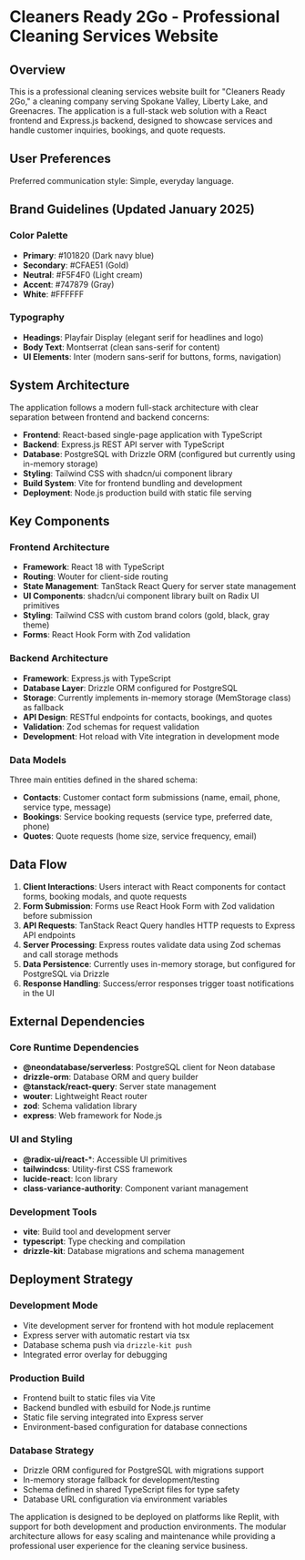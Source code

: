 # Cleaners Ready 2Go - Professional Cleaning Services Website

## Overview

This is a professional cleaning services website built for "Cleaners Ready 2Go," a cleaning company serving Spokane Valley, Liberty Lake, and Greenacres. The application is a full-stack web solution with a React frontend and Express.js backend, designed to showcase services and handle customer inquiries, bookings, and quote requests.

## User Preferences

Preferred communication style: Simple, everyday language.

## Brand Guidelines (Updated January 2025)

### Color Palette
- **Primary**: #101820 (Dark navy blue)
- **Secondary**: #CFAE51 (Gold)
- **Neutral**: #F5F4F0 (Light cream)
- **Accent**: #747879 (Gray)
- **White**: #FFFFFF

### Typography
- **Headings**: Playfair Display (elegant serif for headlines and logo)
- **Body Text**: Montserrat (clean sans-serif for content)
- **UI Elements**: Inter (modern sans-serif for buttons, forms, navigation)

## System Architecture

The application follows a modern full-stack architecture with clear separation between frontend and backend concerns:

- **Frontend**: React-based single-page application with TypeScript
- **Backend**: Express.js REST API server with TypeScript
- **Database**: PostgreSQL with Drizzle ORM (configured but currently using in-memory storage)
- **Styling**: Tailwind CSS with shadcn/ui component library
- **Build System**: Vite for frontend bundling and development
- **Deployment**: Node.js production build with static file serving

## Key Components

### Frontend Architecture
- **Framework**: React 18 with TypeScript
- **Routing**: Wouter for client-side routing
- **State Management**: TanStack React Query for server state management
- **UI Components**: shadcn/ui component library built on Radix UI primitives
- **Styling**: Tailwind CSS with custom brand colors (gold, black, gray theme)
- **Forms**: React Hook Form with Zod validation

### Backend Architecture
- **Framework**: Express.js with TypeScript
- **Database Layer**: Drizzle ORM configured for PostgreSQL
- **Storage**: Currently implements in-memory storage (MemStorage class) as fallback
- **API Design**: RESTful endpoints for contacts, bookings, and quotes
- **Validation**: Zod schemas for request validation
- **Development**: Hot reload with Vite integration in development mode

### Data Models
Three main entities defined in the shared schema:
- **Contacts**: Customer contact form submissions (name, email, phone, service type, message)
- **Bookings**: Service booking requests (service type, preferred date, phone)
- **Quotes**: Quote requests (home size, service frequency, email)

## Data Flow

1. **Client Interactions**: Users interact with React components for contact forms, booking modals, and quote requests
2. **Form Submission**: Forms use React Hook Form with Zod validation before submission
3. **API Requests**: TanStack React Query handles HTTP requests to Express API endpoints
4. **Server Processing**: Express routes validate data using Zod schemas and call storage methods
5. **Data Persistence**: Currently uses in-memory storage, but configured for PostgreSQL via Drizzle
6. **Response Handling**: Success/error responses trigger toast notifications in the UI

## External Dependencies

### Core Runtime Dependencies
- **@neondatabase/serverless**: PostgreSQL client for Neon database
- **drizzle-orm**: Database ORM and query builder
- **@tanstack/react-query**: Server state management
- **wouter**: Lightweight React router
- **zod**: Schema validation library
- **express**: Web framework for Node.js

### UI and Styling
- **@radix-ui/react-***: Accessible UI primitives
- **tailwindcss**: Utility-first CSS framework
- **lucide-react**: Icon library
- **class-variance-authority**: Component variant management

### Development Tools
- **vite**: Build tool and development server
- **typescript**: Type checking and compilation
- **drizzle-kit**: Database migrations and schema management

## Deployment Strategy

### Development Mode
- Vite development server for frontend with hot module replacement
- Express server with automatic restart via tsx
- Database schema push via `drizzle-kit push`
- Integrated error overlay for debugging

### Production Build
- Frontend built to static files via Vite
- Backend bundled with esbuild for Node.js runtime
- Static file serving integrated into Express server
- Environment-based configuration for database connections

### Database Strategy
- Drizzle ORM configured for PostgreSQL with migrations support
- In-memory storage fallback for development/testing
- Schema defined in shared TypeScript files for type safety
- Database URL configuration via environment variables

The application is designed to be deployed on platforms like Replit, with support for both development and production environments. The modular architecture allows for easy scaling and maintenance while providing a professional user experience for the cleaning service business.